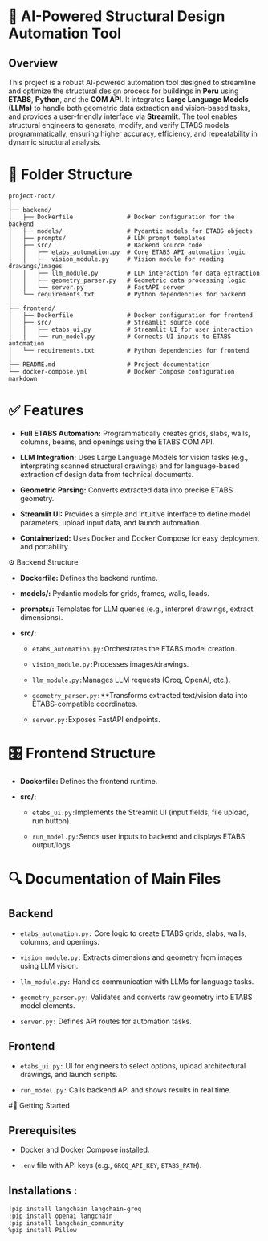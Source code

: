 # 📌 AI-Powered Structural Design Automation Tool

## Overview

This project is a robust AI-powered automation tool designed to streamline and optimize the structural design process for buildings in **Peru** using **ETABS**, **Python**, and the **COM API**. It integrates **Large Language Models (LLMs)** to handle both geometric data extraction and vision-based tasks, and provides a user-friendly interface via **Streamlit**. The tool enables structural engineers to generate, modify, and verify ETABS models programmatically, ensuring higher accuracy, efficiency, and repeatability in dynamic structural analysis.

# 📂 Folder Structure

```plaitext
project-root/
│
├── backend/
│   ├── Dockerfile               # Docker configuration for the backend
│   ├── models/                  # Pydantic models for ETABS objects
│   ├── prompts/                 # LLM prompt templates
│   ├── src/                     # Backend source code
│   │   ├── etabs_automation.py  # Core ETABS API automation logic
│   │   ├── vision_module.py     # Vision module for reading drawings/images
│   │   ├── llm_module.py        # LLM interaction for data extraction
│   │   ├── geometry_parser.py   # Geometric data processing logic
│   │   └── server.py            # FastAPI server
│   └── requirements.txt         # Python dependencies for backend
│
├── frontend/
│   ├── Dockerfile               # Docker configuration for frontend
│   ├── src/                     # Streamlit source code
│   │   ├── etabs_ui.py          # Streamlit UI for user interaction
│   │   ├── run_model.py         # Connects UI inputs to ETABS automation
│   └── requirements.txt         # Python dependencies for frontend
│
├── README.md                    # Project documentation
└── docker-compose.yml           # Docker Compose configuration
markdown
```
# ✅ Features

- **Full ETABS Automation:** Programmatically creates grids, slabs, walls, columns, beams, and openings using the ETABS COM API.

- **LLM Integration:** Uses Large Language Models for vision tasks (e.g., interpreting scanned structural drawings) and for language-based extraction of design data from technical documents.

- **Geometric Parsing:** Converts extracted data into precise ETABS geometry.

- **Streamlit UI:** Provides a simple and intuitive interface to define model parameters, upload input data, and launch automation.

- **Containerized:** Uses Docker and Docker Compose for easy deployment and portability.

⚙️ Backend Structure
- **Dockerfile:** Defines the backend runtime.

- **models/:** Pydantic models for grids, frames, walls, loads.

- **prompts/:** Templates for LLM queries (e.g., interpret drawings, extract dimensions).

- **src/:**

    - `etabs_automation.py:`Orchestrates the ETABS model creation.
        
    - `vision_module.py:`Processes images/drawings.
        
    - `llm_module.py:`Manages LLM requests (Groq, OpenAI, etc.).
        
    - `geometry_parser.py:`**Transforms extracted text/vision data into ETABS-compatible coordinates.
        
    - `server.py:`Exposes FastAPI endpoints.

# 🎛️ Frontend Structure

- **Dockerfile:** Defines the frontend runtime.

- **src/:**

    - `etabs_ui.py:`Implements the Streamlit UI (input fields, file upload, run button).
    
    - `run_model.py:`Sends user inputs to backend and displays ETABS output/logs.

# 🔍 Documentation of Main Files
## Backend

- `etabs_automation.py:` Core logic to create ETABS grids, slabs, walls, columns, and openings.

- `vision_module.py:` Extracts dimensions and geometry from images using LLM vision.

- `llm_module.py:` Handles communication with LLMs for language tasks.

- `geometry_parser.py:` Validates and converts raw geometry into ETABS model elements.

- `server.py:` Defines API routes for automation tasks.

## Frontend

- `etabs_ui.py:` UI for engineers to select options, upload architectural drawings, and launch scripts.

- `run_model.py:` Calls backend API and shows results in real time.

#🚀 Getting Started
## Prerequisites
- Docker and Docker Compose installed.

- `.env` file with API keys (e.g., `GROQ_API_KEY`, `ETABS_PATH`).

## Installations :
    !pip install langchain langchain-groq
    !pip install openai langchain
    !pip install langchain_community
    %pip install Pillow
